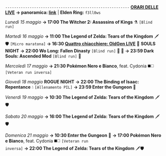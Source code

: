 <code>--------------------------------------------------------</code>
<b><u>ORARI DELLE LIVE</u></b>
<b>→ panoramica: <a href="https://trello.com/b/iKwdSGf3/sabaku">link</a></b> | <b>Elden Ring:</b> <code>f3ll0ws</code>

<i>Lunedì 15 maggio</i>
<b>→ 17:00 The Witcher 2: Assassins of Kings</b> ⚗️ <code>[Blind run]</code>

<i>Martedì 16 maggio</i>
<b>→ 11:00 The Legend of Zelda: Tears of the Kingdom</b> 🗡️🛡️ <code>[Micro maratona]</code>
<b>→ 16:30 <a href="https://www.twitch.tv/oldgenproject">Quattro chiacchiere: OldGen LIVE</a></b> 💬
<b>SOULS NIGHT</b>
<b>→ 22:00 Wo Long: Fallen Dinasty</b> <code>[Blind run]</code> 🥠 🐉
<b>→ 23:59 Dark Souls: Ascended Mod</b> <code>[Blind run]</code> 🔮

<i>Mercoledì 17 maggio</i>
<b>→ 21:30 Pokémon Nero e Bianco</b>, feat. Cydonia ◼️◻️ <code>[Veteran run inversa]</code>

<i>Giovedì 18 maggio</i>
<b>ROGUE NIGHT</b>
<b>→ 22:00 The Binding of Isaac: Repentance</b> 💧 <code>[Allenamento PIL]</code>
<b>→ 23:59 Enter the Gungeon</b> 🔫

<i>Venerdì 19 maggio</i>
<b>→ 10:30 The Legend of Zelda: Tears of the Kingdom</b> 🗡️🛡️

<i>Sabato 20 maggio</i>
<b>→ 16:00 The Legend of Zelda: Tears of the Kingdom</b> 🗡️🛡️

<i>Domenica 21 maggio</i>
<b>→ 10:30 Enter the Gungeon</b> 🔫
<b>→ 17:00 Pokémon Nero e Bianco</b>, feat. Cydonia ◼️◻️ <code>[Veteran run inversa]</code>
<b>→ 22:00 The Legend of Zelda: Tears of the Kingdom</b> 🗡️🛡️
